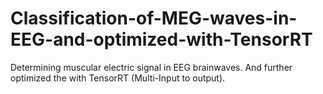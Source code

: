# Classification-of-MEG-waves-in-EEG-and-optimized-with-TensorRT
Determining muscular electric signal in EEG brainwaves. And further optimized the with TensorRT (Multi-Input to output).
